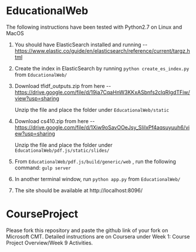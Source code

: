 
# EducationalWeb

The following instructions have been tested with Python2.7 on Linux and MacOS

1. You should have ElasticSearch installed and running -- https://www.elastic.co/guide/en/elasticsearch/reference/current/targz.html

2. Create the index in ElasticSearch by running `python create_es_index.py` from `EducationalWeb/`

3. Download tfidf_outputs.zip from here -- https://drive.google.com/file/d/19ia7CqaHnW3KKxASbnfs2clqRIgdTFiw/view?usp=sharing
   
   Unzip the file and place the folder under `EducationalWeb/static`

4. Download cs410.zip from here -- https://drive.google.com/file/d/1Xiw9oSavOOeJsy_SIiIxPf4aqsuyuuh6/view?usp=sharing
   
   Unzip the file and place the folder under `EducationalWeb/pdf.js/static/slides/`
   
5. From `EducationalWeb/pdf.js/build/generic/web` , run the following command: `gulp server`

6. In another terminal window, run `python app.py` from `EducationalWeb/`

7. The site should be available at http://localhost:8096/


# CourseProject

Please fork this repository and paste the github link of your fork on Microsoft CMT. Detailed instructions are on Coursera under Week 1: Course Project Overview/Week 9 Activities.

